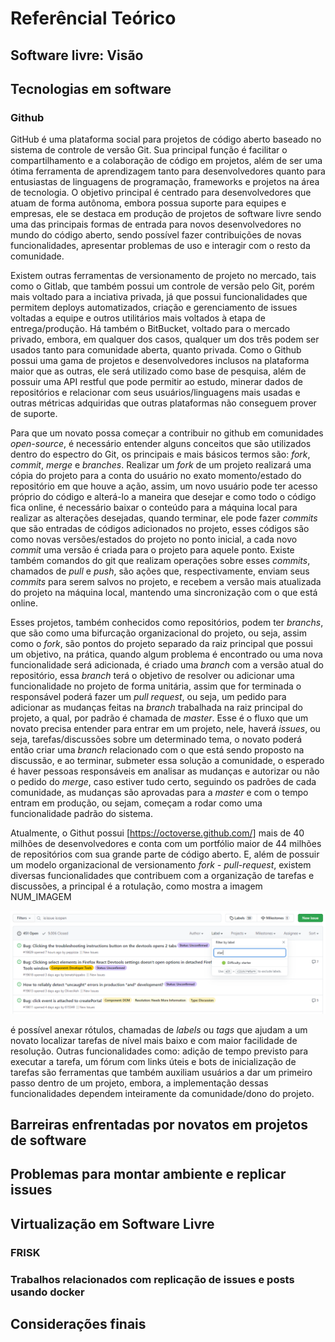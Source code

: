 # Referêncial Teórico

## Software livre: Visão

## Tecnologias em software

### Github
GitHub é uma plataforma social para projetos de código aberto baseado no sistema de controle de versão Git. Sua principal função é facilitar o compartilhamento e a colaboração de código em projetos, além de ser uma ótima ferramenta de aprendizagem tanto para desenvolvedores quanto para entusiastas de linguagens de programação, frameworks e projetos na área de tecnologia. O objetivo principal é centrado para desenvolvedores que atuam de forma autônoma, embora possua suporte para equipes e empresas, ele se destaca em produção de projetos de software livre sendo uma das principais formas de entrada para novos desenvolvedores no mundo do código aberto, sendo possível fazer contribuições de novas funcionalidades, apresentar problemas de uso e interagir com o resto da comunidade.

Existem outras ferramentas de versionamento de projeto no mercado, tais como o Gitlab, que também possui um controle de versão pelo Git, porém mais voltado para a inciativa privada, já que possui funcionalidades que permitem deploys automatizados, criação e gerenciamento de issues voltadas a equipe e outros utilitários mais voltados à etapa de entrega/produção. Há também o BitBucket, voltado para o mercado privado, embora, em qualquer dos casos, qualquer um dos três podem ser usados tanto para comunidade aberta, quanto privada. Como o Github possui uma gama de projetos e desenvolvedores inclusos na plataforma maior que as outras, ele será utilizado como base de pesquisa, além de possuir uma API restful que pode permitir ao estudo, minerar dados de repositórios e relacionar com seus usuários/linguagens mais usadas e outras métricas adquiridas que outras plataformas não conseguem prover de suporte.

Para que um novato possa começar a contribuir no github em comunidades *open-source*, é necessário entender alguns conceitos que são utilizados dentro do espectro do Git, os principais e mais básicos termos são: *fork*, *commit*, *merge* e *branches*. Realizar um *fork* de um projeto realizará uma cópia do projeto para a conta do usuário no exato momento/estado do repositório em que houve a ação, assim, um novo usuário pode ter acesso próprio do código e alterá-lo a maneira que desejar e como todo o código fica online, é necessário baixar o conteúdo para a máquina local para realizar as alterações desejadas, quando terminar, ele pode fazer *commits* que são entradas de códigos adicionados no projeto, esses códigos são como novas versões/estados do projeto no ponto inicial, a cada novo *commit* uma versão é criada para o projeto para aquele ponto. Existe também comandos do git que realizam operações sobre esses *commits*, chamados de *pull* e *push*, são ações que, respectivamente, enviam seus *commits* para serem salvos no projeto, e recebem a versão mais atualizada do projeto na máquina local, mantendo uma sincronização com o que está online.

Esses projetos, também conhecidos como repositórios, podem ter *branchs*, que são como uma bifurcação organizacional do projeto, ou seja, assim como o *fork*, são pontos do projeto separado da raiz principal que possui um objetivo, na prática, quando algum problema é encontrado ou uma nova funcionalidade será adicionada, é criado uma *branch* com a versão atual do repositório, essa *branch* terá o objetivo de resolver ou adicionar uma funcionalidade no projeto de forma unitária, assim que for terminada o responsável poderá fazer um *pull request*, ou seja, um pedido para adicionar as mudanças feitas na *branch* trabalhada na raiz principal do projeto, a qual, por padrão é chamada de *master*. Esse é o fluxo que um novato precisa entender para entrar em um projeto, nele, haverá *issues*, ou seja, tarefas/discussões sobre um determinado tema, o novato poderá então criar uma *branch* relacionado com o que está sendo proposto na discussão, e ao terminar, submeter essa solução a comunidade, o esperado é haver pessoas responsáveis em analisar as mudanças e autorizar ou não o pedido do *merge*, caso estiver tudo certo, seguindo os padrões de cada comunidade, as mudanças são aprovadas para a *master* e com o tempo entram em produção, ou sejam, começam a rodar como uma funcionalidade padrão do sistema.

Atualmente, o Githut possui [https://octoverse.github.com/] mais de 40 milhões de desenvolvedores e conta com um portfólio maior de 44 milhões de repositórios com sua grande parte de código aberto. E, além de possuir um modelo organizacional de versionamento *fork - pull-request*, existem diversas funcionalidades que contribuem com a organização de tarefas e discussões, a principal é a rotulação, como mostra a imagem NUM_IMAGEM

![Github issues](./images/github-issues.png)

é possível anexar rótulos, chamadas de *labels* ou *tags* que ajudam a um novato localizar tarefas de nível mais baixo e com maior facilidade de resolução. Outras funcionalidades como: adição de tempo previsto para executar a tarefa, um fórum com links úteis e bots de inicialização de tarefas são ferramentas que também auxiliam usuários a dar um primeiro passo dentro de um projeto, embora, a implementação dessas funcionalidades dependem inteiramente da comunidade/dono do projeto. 

## Barreiras enfrentadas por novatos em projetos de software

## Problemas para montar ambiente e replicar issues

## Virtualização em Software Livre

### FRISK

### Trabalhos relacionados com replicação de issues e posts usando docker

## Considerações finais
